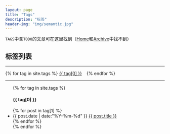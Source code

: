 ```yaml
---
layout: page
title: "Tags"
description: "标签"
header-img: "img/semantic.jpg"  
---
```


`TAGS`中含`TODO`的文章可在这里找到（[Home](/)和[Archive](/archive/)中找不到）

## 标签列表

---

<div id='tag_cloud'>
{% for tag in site.tags %}
<a href="#{{ tag[0] }}" title="{{ tag[0] }}" rel="{{ tag[1].size }}" class="no2">{{ tag[0] }}</a> &ensp;
{% endfor %}
</div>

---

<ul class="listing">
{% for tag in site.tags %}
<!--  <li class="listing-seperator" id="{{ tag[0] }}">{{ tag[0] }}</li> -->
<h4 id="{{ tag[0] }}"> {{ tag[0] }} </h4>
{% for post in tag[1] %}
  <li class="listing-item">
  <time datetime="{{ post.date | date:"%Y-%m-%d" }}">{{ post.date | date:"%Y-%m-%d" }}</time>
  <a href="{{ post.url }}" title="{{ post.title }}">{{ post.title }}</a>
  </li>
{% endfor %}
<br />
{% endfor %}
</ul>

<script src="/js/jquery.tagcloud.js" type="text/javascript" charset="utf-8"></script> 
<script language="javascript">
$.fn.tagcloud.defaults = {
    size: {start: 15, end: 30, unit: 'px'},
      color: {start: '#cde', end: '#f52'}
};

$(function () {
    $('#tag_cloud a').tagcloud();
});
</script>
